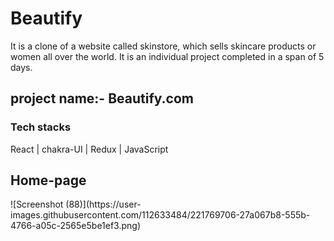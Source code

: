 # Beautify
It is a clone of  a website called skinstore, which sells skincare products or women all over the world. It is an individual project completed in a span of 5 days.
<h2>project name:- Beautify.com</h2>
<h3>Tech stacks</h3>
React | chakra-UI | Redux | JavaScript

<h2>Home-page</h2>
![Screenshot (88)](https://user-images.githubusercontent.com/112633484/221769706-27a067b8-555b-4766-a05c-2565e5be1ef3.png)

